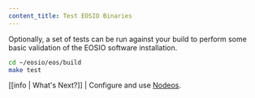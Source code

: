 ```yaml
---
content_title: Test EOSIO Binaries
---
```


Optionally, a set of tests can be run against your build to perform some basic validation of the EOSIO software installation.

```sh
cd ~/eosio/eos/build
make test
```

[[info | What's Next?]]
| Configure and use [Nodeos](../../../01_nodeos/index.md).
